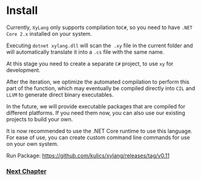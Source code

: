 # Install
Currently, `XyLang` only supports compilation to` C# `, so you need to have `.NET Core 2.x` installed on your system.

Executing `dotnet xylang.dll` will scan the` .xy` file in the current folder and will automatically translate it into a `.cs` file with the same name.

At this stage you need to create a separate `C#` project, to use `xy` for development.

After the iteration, we optimize the automated compilation to perform this part of the function, which may eventually be compiled directly into `CIL` and` LLVM` to generate direct binary executables.

In the future, we will provide executable packages that are compiled for different platforms. If you need them now, you can also use our existing projects to build your own.

It is now recommended to use the .NET Core runtime to use this language. For ease of use, you can create custom command line commands for use on your own system.

Run Package:
<https://github.com/kulics/xylang/releases/tag/v0.11>

### [Next Chapter](basic-grammar.md)